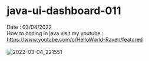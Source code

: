 # java-ui-dashboard-011
Date : 03/04/2022<br/>
How to coding in java
visit my youtube : https://www.youtube.com/c/HelloWorld-Raven/featured
<br/><br/>
![2022-03-04_221551](https://user-images.githubusercontent.com/58245926/156791269-6c5874c8-14cd-4d92-ad0d-4138bb08fe35.png)
